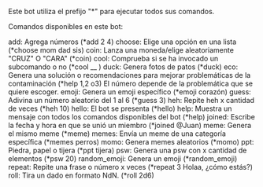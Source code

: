 Este bot utiliza el prefijo "*" para ejecutar todos sus comandos.

Comandos disponibles en este bot:

add: Agrega números (*add 2 4)
choose: Elige una opción en una lista (*choose mom dad sis)
coin: Lanza una moneda/elige aleatoriamente "CRUZ" O "CARA" (*coin)
cool: Comprueba si se ha invocado un subcomando o no (*cool __ )
duck: Genera fotos de patos (*duck)
eco: Genera una solución o recomendaciones para mejorar problemáticas de la contaminación (*help 1,2 o3) El número depende de la problemática que se quiere escoger.
emoji: Genera un emoji específico (*emoji corazón)
guess: Adivina un número aleatorio del 1 al 6 (*guess 3)
heh: Repite heh x cantidad de veces (*heh 10)
hello: El bot se presenta (*hello)
help: Muestra un mensaje con todos los comandos disponibles del bot (*help)
joined: Escribe la fecha y hora en que se unió un miembro (*joined @Juan)
meme: Genera el mismo meme (*meme)
memes: Envía un meme de una categoría específica (*memes perros)
momo: Genera memes aleatorios (*momo)
ppt: Piedra, papel o tijera (*ppt tijera)
psw: Genera una psw con x cantidad de elementos (*psw 20)
random_emoji: Genera un emoji (*random_emoji)
repeat: Repite una frase o número x veces (*repeat 3 Holaa, ¿cómo estás?)
roll: Tira un dado en formato NdN. (*roll 2d6)
